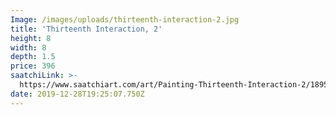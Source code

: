 ```yaml
---
Image: /images/uploads/thirteenth-interaction-2.jpg
title: 'Thirteenth Interaction, 2'
height: 8
width: 8
depth: 1.5
price: 396
saatchiLink: >-
  https://www.saatchiart.com/art/Painting-Thirteenth-Interaction-2/189576/2579911/view
date: 2019-12-28T19:25:07.750Z
---
```


